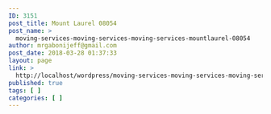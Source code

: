 ```yaml
---
ID: 3151
post_title: Mount Laurel 08054
post_name: >
  moving-services-moving-services-moving-services-mountlaurel-08054
author: mrgabonijeff@gmail.com
post_date: 2018-03-28 01:37:33
layout: page
link: >
  http://localhost/wordpress/moving-services-moving-services-moving-services-mountlaurel-08054/
published: true
tags: [ ]
categories: [ ]
---
```

